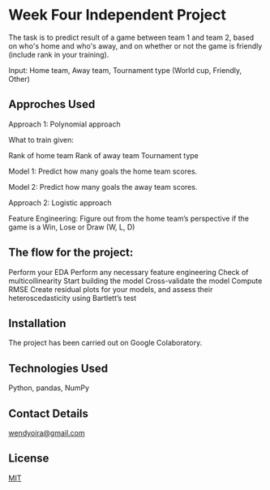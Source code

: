 # Week Four Independent Project 

The task is to predict result of a game between team 1 and team 2, based on who's home and who's away, and on whether or not the game is friendly (include rank in your training).

Input: Home team, Away team, Tournament type (World cup, Friendly, Other)

## Approches Used 

Approach 1: Polynomial approach

What to train given:

Rank of home team
Rank of away team
Tournament type

Model 1: Predict how many goals the home team scores.

Model 2: Predict how many goals the away team scores.

Approach 2: Logistic approach

Feature Engineering: Figure out from the home team’s perspective if the game is a Win, Lose or Draw (W, L, D)


## The flow for the project:

Perform your EDA
Perform any necessary feature engineering 
Check of multicollinearity
Start building the model
Cross-validate the model
Compute RMSE
Create residual plots for your models, and assess their heteroscedasticity using Bartlett’s test

## Installation

The project has been carried out on Google Colaboratory.

## Technologies Used

Python, pandas, NumPy

## Contact Details

wendyoira@gmail.com

## License
[MIT](https://choosealicense.com/licenses/mit/)
